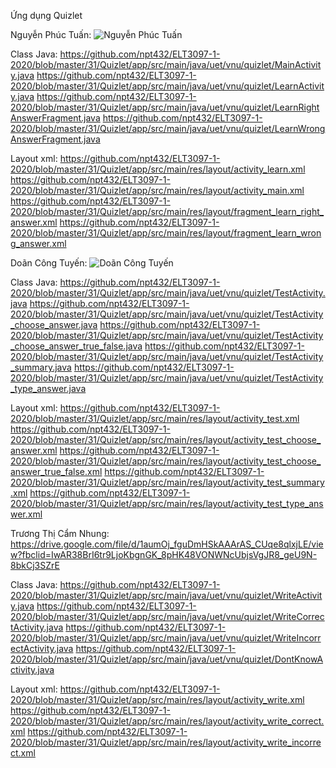 Ứng dụng Quizlet

Nguyễn Phúc Tuấn:
![Nguyễn Phúc Tuấn](https://i.imgur.com/575lpEP.gif)

Class Java: 
https://github.com/npt432/ELT3097-1-2020/blob/master/31/Quizlet/app/src/main/java/uet/vnu/quizlet/MainActivity.java
https://github.com/npt432/ELT3097-1-2020/blob/master/31/Quizlet/app/src/main/java/uet/vnu/quizlet/LearnActivity.java
https://github.com/npt432/ELT3097-1-2020/blob/master/31/Quizlet/app/src/main/java/uet/vnu/quizlet/LearnRightAnswerFragment.java
https://github.com/npt432/ELT3097-1-2020/blob/master/31/Quizlet/app/src/main/java/uet/vnu/quizlet/LearnWrongAnswerFragment.java

Layout xml:
https://github.com/npt432/ELT3097-1-2020/blob/master/31/Quizlet/app/src/main/res/layout/activity_learn.xml
https://github.com/npt432/ELT3097-1-2020/blob/master/31/Quizlet/app/src/main/res/layout/activity_main.xml
https://github.com/npt432/ELT3097-1-2020/blob/master/31/Quizlet/app/src/main/res/layout/fragment_learn_right_answer.xml
https://github.com/npt432/ELT3097-1-2020/blob/master/31/Quizlet/app/src/main/res/layout/fragment_learn_wrong_answer.xml

Doãn Công Tuyến:
![Doãn Công Tuyến](https://i.imgur.com/SQr1fgh.gif)

Class Java:
https://github.com/npt432/ELT3097-1-2020/blob/master/31/Quizlet/app/src/main/java/uet/vnu/quizlet/TestActivity.java
https://github.com/npt432/ELT3097-1-2020/blob/master/31/Quizlet/app/src/main/java/uet/vnu/quizlet/TestActivity_choose_answer.java
https://github.com/npt432/ELT3097-1-2020/blob/master/31/Quizlet/app/src/main/java/uet/vnu/quizlet/TestActivity_choose_answer_true_false.java
https://github.com/npt432/ELT3097-1-2020/blob/master/31/Quizlet/app/src/main/java/uet/vnu/quizlet/TestActivity_summary.java
https://github.com/npt432/ELT3097-1-2020/blob/master/31/Quizlet/app/src/main/java/uet/vnu/quizlet/TestActivity_type_answer.java

Layout xml:
https://github.com/npt432/ELT3097-1-2020/blob/master/31/Quizlet/app/src/main/res/layout/activity_test.xml
https://github.com/npt432/ELT3097-1-2020/blob/master/31/Quizlet/app/src/main/res/layout/activity_test_choose_answer.xml
https://github.com/npt432/ELT3097-1-2020/blob/master/31/Quizlet/app/src/main/res/layout/activity_test_choose_answer_true_false.xml
https://github.com/npt432/ELT3097-1-2020/blob/master/31/Quizlet/app/src/main/res/layout/activity_test_summary.xml
https://github.com/npt432/ELT3097-1-2020/blob/master/31/Quizlet/app/src/main/res/layout/activity_test_type_answer.xml

Trương Thị Cẩm Nhung:
https://drive.google.com/file/d/1aumOj_fguDmHSkAAArAS_CUqe8qlxjLE/view?fbclid=IwAR38BrI6tr9LjoKbgnGK_8pHK48VONWNcUbjsVgJR8_geU9N-8bkCj3SZrE

Class Java:
https://github.com/npt432/ELT3097-1-2020/blob/master/31/Quizlet/app/src/main/java/uet/vnu/quizlet/WriteActivity.java
https://github.com/npt432/ELT3097-1-2020/blob/master/31/Quizlet/app/src/main/java/uet/vnu/quizlet/WriteCorrectActivity.java
https://github.com/npt432/ELT3097-1-2020/blob/master/31/Quizlet/app/src/main/java/uet/vnu/quizlet/WriteIncorrectActivity.java
https://github.com/npt432/ELT3097-1-2020/blob/master/31/Quizlet/app/src/main/java/uet/vnu/quizlet/DontKnowActivity.java

Layout xml:
https://github.com/npt432/ELT3097-1-2020/blob/master/31/Quizlet/app/src/main/res/layout/activity_write.xml
https://github.com/npt432/ELT3097-1-2020/blob/master/31/Quizlet/app/src/main/res/layout/activity_write_correct.xml
https://github.com/npt432/ELT3097-1-2020/blob/master/31/Quizlet/app/src/main/res/layout/activity_write_incorrect.xml
